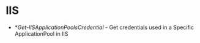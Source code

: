# IIS

* **Get-IISApplicationPoolsCredential* - Get credentials used in a Specific ApplicationPool in IIS
